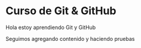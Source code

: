 # Curso de Git & GitHub

Hola estoy aprendiendo Git y GitHub

Seguimos agregando contenido y haciendo pruebas